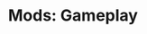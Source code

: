 ---
title: "Mods: Gameplay"
weight: 7
type: docs
description: >
  Mods affecting gameplay in general, including balancing and combat.
---